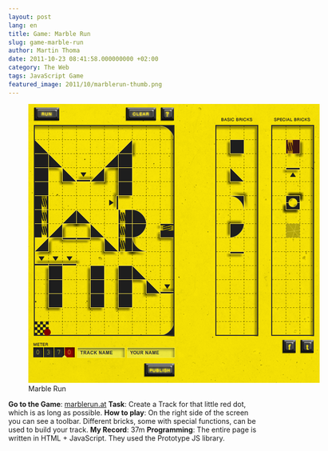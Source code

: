 ```yaml
---
layout: post
lang: en
title: Game: Marble Run
slug: game-marble-run
author: Martin Thoma
date: 2011-10-23 08:41:58.000000000 +02:00
category: The Web
tags: JavaScript Game
featured_image: 2011/10/marblerun-thumb.png
---
```

<figure class="alignleft">
            <a href="../images/2011/10/marblerun.png"><img src="../images/2011/10/marblerun.png" alt="Marble Run" style="max-width:584px;max-height:558px;" class="size-full wp-image-7181"/></a>
            <figcaption class="text-center">Marble Run</figcaption>
        </figure>

<b>Go to the Game</b>: <a href="http://marblerun.at/tracks/new" rel="nofollow">marblerun.at</a>
<b>Task</b>: Create a Track for that little red dot, which is as long as possible.
<b>How to play</b>: On the right side of the screen you can see a toolbar. Different bricks, some with special functions, can be used to build your track.
<b>My Record</b>: 37m
<b>Programming</b>: The entire page is written in HTML + JavaScript. They used the Prototype JS library.
